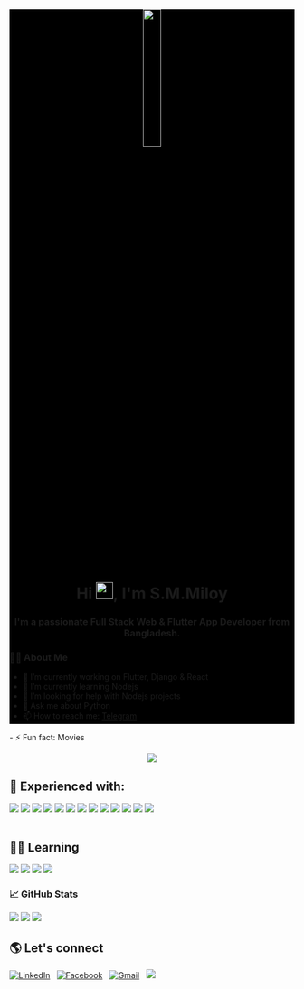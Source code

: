 <div style="background-color: black">
<div align="center"><img width="25%" height="auto" src="https://img.icons8.com/external-kiranshastry-lineal-color-kiranshastry/256/000000/external-developer-coding-kiranshastry-lineal-color-kiranshastry.png"/></div>

<h1 align="center">Hi <img src="https://raw.githubusercontent.com/MartinHeinz/MartinHeinz/master/wave.gif" width="30px">, I'm S.M.Miloy</h1>
<h3 align="center">I'm a passionate Full Stack Web & Flutter App Developer from Bangladesh.</h3>

### 👨‍🚀 About Me

- 🔭 I’m currently working on Flutter, Django & React
- 🌱 I’m currently learning Nodejs
- 🤔 I’m looking for help with Nodejs projects
- 💬 Ask me about Python
- 📫 How to reach me: <a  href="https://t.me/miloy23">Telegram</a>
&nbsp;
</div>
- ⚡ Fun fact: Movies 
  <br>

<p align="center">
<a href="https://github.com/smmiloy23">
  <img src="https://github-readme-streak-stats.herokuapp.com/?user=smmiloy23&theme=dark&hide_border=true&stroke=0000&background=000000" />
</a>
</p>

## 💪 Experienced with:
<div>
    <img src=https://img.shields.io/badge/Python-14354C?style=for-the-badge&logo=python&logoColor=white /> 
    <img src=https://img.shields.io/badge/C%2B%2B-00599C?style=for-the-badge&logo=c%2B%2B&logoColor=white /> 
    <img src=https://img.shields.io/badge/JavaScript-F7DF1E?style=for-the-badge&logo=javascript&logoColor=black /> 
    <img src=https://img.shields.io/badge/HTML5-E34F26?style=for-the-badge&logo=html5&logoColor=white />  
    <img src=https://img.shields.io/badge/CSS3-1572B6?style=for-the-badge&logo=css3&logoColor=white />
    <img src=https://img.shields.io/badge/Git-F05032?style=for-the-badge&logo=git&logoColor=white />
    <img src=https://img.shields.io/badge/Bootstrap-00C7B7?style=for-the-badge&logo=bootstrap&logoColor=white /> 
    <img src=https://img.shields.io/badge/Heroku-430098?style=for-the-badge&logo=heroku&logoColor=white /> 
    <img src=https://img.shields.io/badge/Figma-F24E1E?style=for-the-badge&logo=figma&logoColor=white />
    <img src=https://img.shields.io/badge/Java-430098?style=for-the-badge&logo=java&logoColor=white />
    <img src=https://img.shields.io/badge/-F7DF1E?style=for-the-badge&logo=c&logoColor=white />
    <img src=https://img.shields.io/badge/Django-00599C?style=for-the-badge&logo=django&logoColor=white />
    <img src=https://img.shields.io/badge/Extension-430098?style=for-the-badge&logo=safari&logoColor=white />
</div>
<br />

## 👩‍🎓 Learning
<div>
    <img src=https://img.shields.io/badge/OpenCV-430098?style=for-the-badge&logo=opencv&logoColor=red />
    <img src=https://img.shields.io/badge/Tensorflow-F05032?style=for-the-badge&logo=tensorflow&logoColor=white />
    <img src=https://img.shields.io/badge/Dart-00FFFF?style=for-the-badge&logo=dart&logoColor=blue />
    <img src=https://img.shields.io/badge/Flutter-14354C?style=for-the-badge&logo=flutter&logoColor=white />
</div>


### 📈 GitHub Stats
<p align="left">
<img src="https://github-readme-stats.vercel.app/api?username=smmiloy23&show_icons=true&count_private=true&theme=dark&hide_border=true&bg_color=000000" />
<img src="https://github-readme-stats.vercel.app/api/top-langs/?username=mahbd&layout=compact&theme=dark&hide_border=true&langs_count=6&&bg_color=000000" />
<img src="https://activity-graph.herokuapp.com/graph?username=smmiloy23&bg_color=000000&color=FFFFFF&line=00FF00&point=FFFFFF&hide_border=true" />
</p>

  ## 🌎 Let's connect

<a  href="https://www.linkedin.com/in/s-m-miloy-rahman-8a2b0b209//"><img  alt="LinkedIn"  src="https://img.shields.io/badge/LinkedIn-0077B5?style=for-the-badge&logo=linkedin&logoColor=white"/></a>
&nbsp;
<a  href="https://www.facebook.com/smmiloy.rahman.161?_rdc=1&_rdr"><img  alt="Facebook"  src="https://img.shields.io/badge/Facebook-1877F2?style=for-the-badge&logo=facebook&logoColor=white"/></a>
&nbsp;
<a  href="mailto:smmiloy23@gmail.com"><img  alt="Gmail"  src="https://img.shields.io/badge/Gmail-D14836?style=for-the-badge&logo=gmail&logoColor=white"/></a>
&nbsp;
<a  href="https://t.me/miloy23"><img  src="https://img.shields.io/badge/Telegram-2CA5E0?style=for-the-badge&logo=telegram&logoColor=white"/></a>
&nbsp;
</div>
